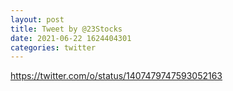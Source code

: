 ```yaml
--- 
layout: post 
title: Tweet by @23Stocks 
date: 2021-06-22 1624404301 
categories: twitter 
--- 
```

https://twitter.com/o/status/1407479747593052163